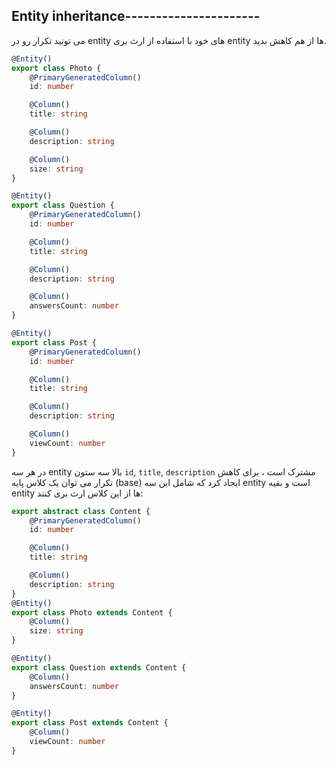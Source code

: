 ## Entity inheritance----------------------

می تونید تکرار رو در entity های خود با استفاده از ارث بری entity ها از هم کاهش بدید.

```ts
@Entity()
export class Photo {
    @PrimaryGeneratedColumn()
    id: number

    @Column()
    title: string

    @Column()
    description: string

    @Column()
    size: string
}

@Entity()
export class Question {
    @PrimaryGeneratedColumn()
    id: number

    @Column()
    title: string

    @Column()
    description: string

    @Column()
    answersCount: number
}

@Entity()
export class Post {
    @PrimaryGeneratedColumn()
    id: number

    @Column()
    title: string

    @Column()
    description: string

    @Column()
    viewCount: number
}
```

در هر سه entity بالا سه ستون `id`, `title`, `description` مشترک است ، برای کاهش تکرار می توان یک کلاس پایه (base) ایجاد کرد که شامل این سه entity است و بقیه entity ها از این کلاس ارث بری کنند:

```ts
export abstract class Content {
    @PrimaryGeneratedColumn()
    id: number

    @Column()
    title: string

    @Column()
    description: string
}
@Entity()
export class Photo extends Content {
    @Column()
    size: string
}

@Entity()
export class Question extends Content {
    @Column()
    answersCount: number
}

@Entity()
export class Post extends Content {
    @Column()
    viewCount: number
}
```


